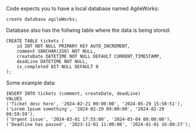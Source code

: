 Code expects you to have a local database named AgileWorks:
```
create database agileWorks;
```
Database also has the follwing table where the data is being stored:
```
CREATE TABLE tickets (
    id INT NOT NULL PRIMARY KEY AUTO_INCREMENT,
    comment VARCHAR(250) NOT NULL,
    createDate DATETIME NOT NULL DEFAULT CURRENT_TIMESTAMP,
    deadLine DATETIME NOT NULL,
    is_completed BIT NULL DEFAULT 0
);
```
Some example data:
```
INSERT INTO tickets (comment, createDate, deadLine)
VALUES
('Ticket desc here', '2024-02-21 09:00:00', '2024-05-29 15:50:51'),
('Lorem Ipsum something', '2024-02-29 09:00:00', '2024-02-29 09:59:59'),
('Urgent issue', '2024-03-01 17:55:00', '2024-03-04 08:00:00'),
('Deadline has passed', '2023-12-01 11:00:00', '2024-01-01 16:00:27');
```
